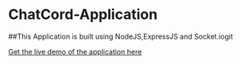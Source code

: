 # ChatCord-Application

##This Application is built using NodeJS,ExpressJS and Socket.iogit 

[Get the live demo of the application here](https://mighty-refuge-23953.herokuapp.com/)
